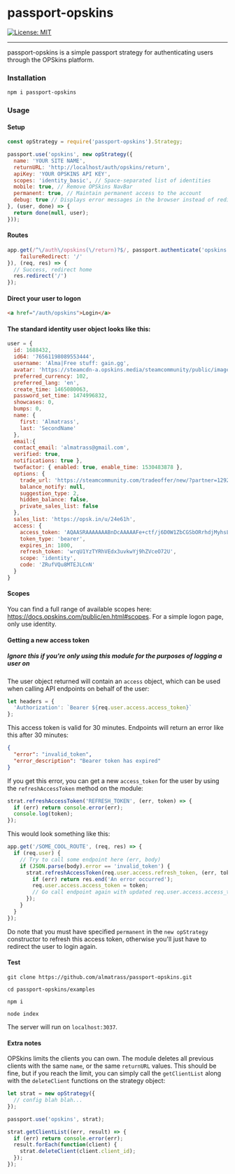 # passport-opskins
[![License: MIT](https://img.shields.io/badge/License-MIT-yellow.svg)](https://github.com/almatrass/passport-opskins/blob/master/LICENSE)
***

passport-opskins is a simple passport strategy for authenticating users through the OPSkins platform.

### Installation

```bash
npm i passport-opskins
```

### Usage

#### Setup
```js
const opStrategy = require('passport-opskins').Strategy;
```
```js
passport.use('opskins', new opStrategy({
  name: 'YOUR SITE NAME',
  returnURL: 'http://localhost/auth/opskins/return',
  apiKey: 'YOUR OPSKINS API KEY',
  scopes: 'identity_basic', // Space-separated list of identities
  mobile: true, // Remove OPSkins NavBar
  permanent: true, // Maintain permanent access to the account
  debug: true // Displays error messages in the browser instead of redirecting
}, (user, done) => {
  return done(null, user);
}));
```
#### Routes
```js
app.get(/^\/auth\/opskins(\/return)?$/, passport.authenticate('opskins', {
	failureRedirect: '/'
}), (req, res) => {
  // Success, redirect home
  res.redirect('/')
});
```
#### Direct your user to logon
```html
<a href="/auth/opskins">Login</a>
```
#### The standard identity user object looks like this:
```js
user = {
  id: 1688432,
  id64: '76561198089553444',
  username: 'Alma|Free stuff: gain.gg',
  avatar: 'https://steamcdn-a.opskins.media/steamcommunity/public/images/avatars/57/579f19ab99a8e0b034e9a94a8d0530d4c621a26f_full.jpg',
  preferred_currency: 102,
  preferred_lang: 'en',
  create_time: 1465080063,
  password_set_time: 1474996832,
  showcases: 0,
  bumps: 0,
  name: {
    first: 'Almatrass',
    last: 'SecondName'
  },
  email:{
  contact_email: 'almatrass@gmail.com',
  verified: true,
  notifications: true },
  twofactor: { enabled: true, enable_time: 1530483878 },
  options: {
    trade_url: 'https://steamcommunity.com/tradeoffer/new/?partner=129287716&token=JAYlMeXY',
    balance_notify: null,
    suggestion_type: 2,
    hidden_balance: false,
    private_sales_list: false
  },
  sales_list: 'https://opsk.in/u/24e61h',
  access: {
    access_token: 'AQAASRAAAAAAABnDcAAAAAFe+ctf/j6D0W1ZbCGSbORrhdjMyhsL8qSKDX6bhUrsn+kNoud=',
    token_type: 'bearer',
    expires_in: 1800,
    refresh_token: 'wrqU1YzTYRhVEdx3uvkwYj9hZVceO72U',
    scope: 'identity',
    code: 'ZRufVQu8MTEJLCnN'
  } 
}
```
#### Scopes
You can find a full range of available scopes here: https://docs.opskins.com/public/en.html#scopes. For a simple logon page, only use identity.
#### Getting a new access token
##### Ignore this if you're only using this module for the purposes of logging a user on
The user object returned will contain an `access` object, which can be used when calling API endpoints on behalf of the user:
```js
let headers = {
  'Authorization': `Bearer ${req.user.access.access_token}`
};
```
This access token is valid for 30 minutes. Endpoints will return an error like this after 30 minutes:
```json
{
  "error": "invalid_token",
  "error_description": "Bearer token has expired"
}
```
If you get this error, you can get a new `access_token` for the user by using the `refreshAccessToken` method on the module:

```js
strat.refreshAccessToken('REFRESH_TOKEN', (err, token) => {
  if (err) return console.error(err);
  console.log(token);
});
```

This would look something like this:

```js
app.get('/SOME_COOL_ROUTE', (req, res) => {
  if (req.user) {
    // Try to call some endpoint here (err, body)
    if (JSON.parse(body).error == 'invalid_token') {
      strat.refreshAccessToken(req.user.access.refresh_token, (err, token) => {
        if (err) return res.end('An error occurred');
        req.user.access.access_token = token;
        // Go call endpoint again with updated req.user.access.access_token
      });
    }
  }
});
```
Do note that you must have specified `permanent` in the `new opStrategy` constructor to refresh this access token, otherwise you'll just have to redirect the user to login again.

#### Test
`git clone https://github.com/almatrass/passport-opskins.git`

`cd passport-opskins/examples`

`npm i`

`node index`

The server will run on `localhost:3037`. 

#### Extra notes
OPSkins limits the clients you can own. The module deletes all previous clients with the same `name`, or the same `returnURL` values. This should be fine, but if you reach the limit, you can simply call the `getClientList` along with the `deleteClient` functions on the strategy object:

```js
let strat = new opStrategy({
  // config blah blah...
});

passport.use('opskins', strat);

strat.getClientList((err, result) => {
  if (err) return console.error(err);
  result.forEach(function(client) {
    strat.deleteClient(client.client_id);
  });
});
```
